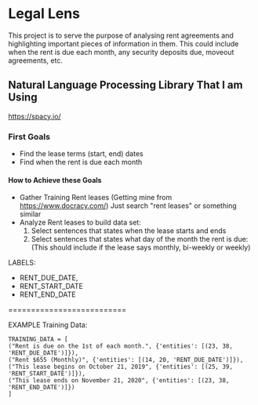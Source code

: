 # Legal Lens
This project is to serve the purpose of analysing rent agreements and highlighting important pieces of information in them. This could include when the rent is due each month, any security deposits due, moveout agreements, etc. 

## Natural Language Processing Library That I am Using
https://spacy.io/

### First Goals
* Find the lease terms (start, end) dates
* Find when the rent is due each month

#### How to Achieve these Goals

* Gather Training Rent leases (Getting mine from https://www.docracy.com/) Just search "rent leases" or something similar
* Analyze Rent leases to build data set:
    1. Select sentences that states when the lease starts and ends
    2. Select sentences that states what day of the month the rent is due:
        (This should include if the lease says monthly, bi-weekly or weekly)

LABELS:
* RENT_DUE_DATE,
* RENT_START_DATE
* RENT_END_DATE

==========================

EXAMPLE Training Data:

```
TRAINING_DATA = [
("Rent is due on the 1st of each month.", {'entities': [(23, 38, 'RENT_DUE_DATE')]}),
("Rent $655 (Monthly)", {'entities': [(14, 20, 'RENT_DUE_DATE')]}),
("This lease begins on October 21, 2019", {'entities': [(25, 39, 'RENT_START_DATE')]}),
("This lease ends on November 21, 2020", {'entities': [(23, 38, 'RENT_END_DATE')]})
]
```
